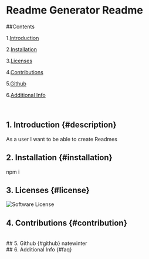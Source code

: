 # Readme Generator Readme
    
##Contents
    
1.[Introduction](#description)
       
2.[Installation](#installation)
    
3.[Licenses](#license)
    
4.[Contributions](#contribution)
    
5.[Github](#github)
    
6.[Additional Info](#questions)
    
<br>
     
## 1. Introduction {#description}
As a user I want to be able to create Readmes
<br>
## 2. Installation {#installation}
npm i 
<br>
## 3. Licenses {#license}
![Software License](https://img.shields.io/static/v1?label=License&message=undefined&color=brightgreen)
<br>
## 4. Contributions {#contribution}

<br>
## 5. Github {#github}
natewinter
<br>
## 6. Additional Info {#faq}

<br>